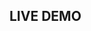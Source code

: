 ## LIVE DEMO

<dumlj-stackblitz height="47vw" src="@dumlj-example/html-enhance-webpack-plugin"></dumlj-stackblitz>
